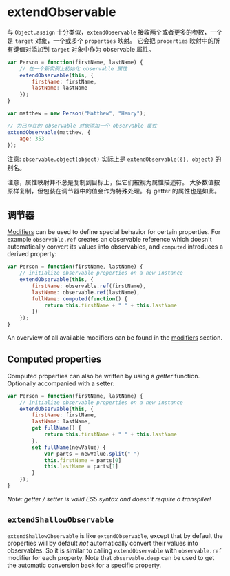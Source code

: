# extendObservable

与 `Object.assign` 十分类似，`extendObservable` 接收两个或者更多的参数，一个是 `target` 对象，一个或多个 `properties` 映射。
它会把 `properties` 映射中的所有键值对添加到 `target` 对象中作为 observable 属性。

```javascript
var Person = function(firstName, lastName) {
	// 在一个新实例上初始化 observable 属性
	extendObservable(this, {
		firstName: firstName,
		lastName: lastName
	});
}

var matthew = new Person("Matthew", "Henry");

// 为已存在的 observable 对象添加一个 observable 属性
extendObservable(matthew, {
	age: 353
});
```

注意:  `observable.object(object)` 实际上是 `extendObservable({}, object)` 的别名。


注意，属性映射并不总是复制到目标上，但它们被视为属性描述符。
大多数值按原样复制，但包装在调节器中的值会作为特殊处理。有 getter 的属性也是如此。

## 调节器

[Modifiers](modifiers.md) can be used to define special behavior for certain properties.
For example `observable.ref` creates an observable reference which doesn't automatically convert its values into observables, and `computed` introduces a derived property:

```javascript
var Person = function(firstName, lastName) {
	// initialize observable properties on a new instance
	extendObservable(this, {
		firstName: observable.ref(firstName),
		lastName: observable.ref(lastName),
		fullName: computed(function() {
			return this.firstName + " " + this.lastName
		})
	});
}
```

An overview of all available modifiers can be found in the [modifiers](modifiers.md) section.

## Computed properties

Computed properties can also be written by using a *getter* function. Optionally accompanied with a setter:

```javascript
var Person = function(firstName, lastName) {
	// initialize observable properties on a new instance
	extendObservable(this, {
		firstName: firstName,
		lastName: lastName,
		get fullName() {
			return this.firstName + " " + this.lastName
		},
		set fullName(newValue) {
			var parts = newValue.split(" ")
			this.firstName = parts[0]
			this.lastName = parts[1]
		}
	});
}
```

_Note: getter / setter is valid ES5 syntax and doesn't require a transpiler!_

## `extendShallowObservable`

`extendShallowObservable` is like `extendObservable`, except that by default the properties will by default *not* automatically convert their values into observables.
So it is similar to calling `extendObservable` with `observable.ref` modifier for each property.
Note that `observable.deep` can be used to get the automatic conversion back for a specific property.
